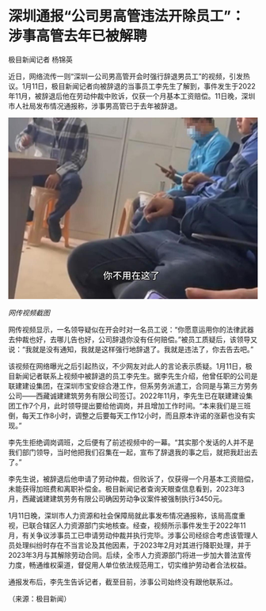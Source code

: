 # 深圳通报“公司男高管违法开除员工”：涉事高管去年已被解聘

极目新闻记者 杨锦英

近日，网络流传一则“深圳一公司男高管开会时强行辞退男员工”的视频，引发热议。1月11日，极目新闻记者向被辞退的当事员工李先生了解到，事件发生于2022年11月，被辞退后他在劳动仲裁中败诉，仅获一个月基本工资赔偿。11日晚，深圳市人社局发布情况通报称，涉事男高管已于去年被辞退。

![81c34f9269a0b836f3c0cf0ad2b7a735.jpg](https://raw.githubusercontent.com/qqhsx/qqnews_image/main/2024/01/11/深圳通报“公司男高管违法开除员工”：涉事高管去年已被解聘/81c34f9269a0b836f3c0cf0ad2b7a735.jpg)

 _网传视频截图_

网传视频显示，一名领导疑似在开会时对一名员工说：“你愿意运用你的法律武器去仲裁也好，去哪儿告也好，公司辞退你没有任何赔偿。”被员工质疑后，该领导又说：“我就是没有通知，我就是这样强行地辞退了。我就是违法了，你去告去吧。”

该视频在网络曝光之后引起热议，不少网友对此人的言论表示质疑。1月11日，极目新闻记者联系上视频中被辞退的员工李先生。据李先生介绍，他曾任职的公司是联建建设集团，在深圳市宝安综合港工作，但系劳务派遣工，合同是与第三方劳务公司——西藏诚建建筑劳务有限公司签订。2022年11月，李先生已在联建建设集团工作7个月，此时领导提出要给他调岗，并且增加工作时间。“本来我们是三班倒，每天工作8小时，调整之后要每天工作12小时，而且原本许诺的涨薪也没有实现。”

李先生拒绝调岗调班，之后便有了前述视频中的一幕。“其实那个发话的人并不是我们部门领导，当时他把我们召集在一起，宣布了辞退我的事之后，就把我赶出去了。”

李先生说，被辞退后他申请了劳动仲裁，但败诉了，仅获得一个月基本工资赔偿，未能获得加班费和离职补偿金。极目新闻记者查询天眼查信息看到，2023年3月，西藏诚建建筑劳务有限公司确因劳动争议案件被强制执行3450元。

1月11日晚，深圳市人力资源和社会保障局就此事发布情况通报称，该局高度重视，已联合辖区人力资源部门实地核查。经查，视频所示事件发生于2022年11月，有关争议涉事员工已申请劳动仲裁并执行完毕。涉事公司经综合考虑该管理人员处理纠纷时存在不当言论及其他因素，于2023年2月对其进行降职处理，并于2023年3月与其解除劳动合同。后续，全市人力资源部门将进一步加大普法宣传力度，畅通维权渠道，督促用人单位依法规范用工，切实维护劳动者合法权益。

通报发布后，李先生告诉记者，截至目前，涉事公司始终没有跟他联系过。

（来源：极目新闻）

